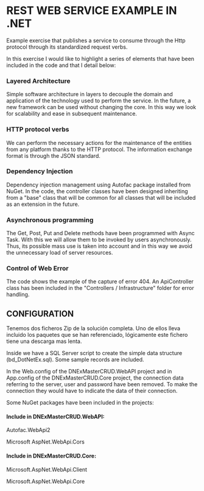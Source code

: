 # REST WEB SERVICE EXAMPLE IN .NET

Example exercise that publishes a service to consume through the Http protocol through its standardized request verbs.

In this exercise I would like to highlight a series of elements that have been included in the code and that I detail below:

### Layered Architecture

Simple software architecture in layers to decouple the domain and application of the technology used to perform the service. In the future, a new framework can be used without changing the core. In this way we look for scalability and ease in subsequent maintenance.

### HTTP protocol verbs

We can perform the necessary actions for the maintenance of the entities from any platform thanks to the HTTP protocol. The information exchange format is through the JSON standard.

### Dependency Injection

Dependency injection management using Autofac package installed from NuGet. In the code, the controller classes have been designed inheriting from a "base" class that will be common for all classes that will be included as an extension in the future.

### Asynchronous programming

The Get, Post, Put and Delete methods have been programmed with Async Task. With this we will allow them to be invoked by users asynchronously. Thus, its possible mass use is taken into account and in this way we avoid the unnecessary load of server resources.

### Control of Web Error

The code shows the example of the capture of error 404. An ApiController class has been included in the "Controllers / Infrastructure" folder for error handling.

## CONFIGURATION

Tenemos dos ficheros Zip de la solución completa. Uno de ellos lleva incluido los paquetes que se han referenciado, lógicamente este fichero tiene una descarga mas lenta.

Inside we have a SQL Server script to create the simple data structure (bd_DotNetEx.sql). Some sample records are included.

In the Web.config of the DNExMasterCRUD.WebAPI project and in App.config of the DNExMasterCRUD.Core project, the connection data referring to the server, user and password have been removed. To make the connection they would have to indicate the data of their connection.

Some NuGet packages have been included in the projects:

#### Include in DNExMasterCRUD.WebAPI:

Autofac.WebApi2 

Microsoft AspNet.WebApi.Cors

#### Include in DNExMasterCRUD.Core:

Microsoft.AspNet.WebApi.Client

Microsoft.AspNet.WebApi.Core
